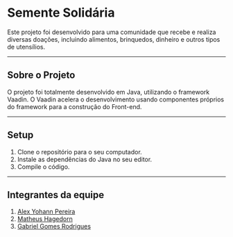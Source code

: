 # Semente Solidária

Este projeto foi desenvolvido para uma comunidade que recebe e realiza diversas doações, incluindo alimentos, brinquedos, dinheiro e outros tipos de utensílios.

<!---![Chat Preview](http://i.imgur.com/lgRe8z4.png)-->

---

## Sobre o Projeto

O projeto foi totalmente desenvolvido em Java, utilizando o framework Vaadin. O Vaadin acelera o desenvolvimento usando componentes próprios do framework para a construção do Front-end.

---

## Setup

1. Clone o repositório para o seu computador.
2. Instale as dependências do Java no seu editor.
3. Compile o código.

---

## Integrantes da equipe

1. <a href="https://www.linkedin.com/in/alexyohannpereira/">Alex Yohann Pereira</a>
2. <a href="https://www.linkedin.com/in/matheus-hagedorn/">Matheus Hagedorn</a>
3. <a href="https://www.linkedin.com/in/gabriel-gomes-rodrigues-013511123/">Gabriel Gomes Rodrigues</a>
